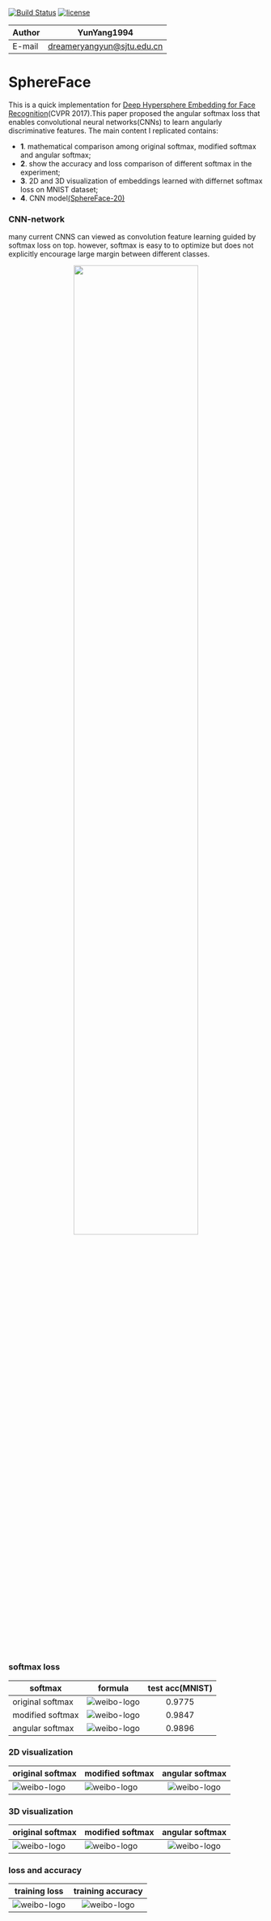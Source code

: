 [![Build Status](https://travis-ci.org/raghakot/keras-resnet.svg?branch=master)](https://github.com/YunYang1994/SphereFace)
[![license](https://img.shields.io/github/license/mashape/apistatus.svg?maxAge=2592000)](https://github.com/YunYang1994/SphereFace/blob/master/LICENSE)

|Author|YunYang1994|
|---|---
|E-mail|dreameryangyun@sjtu.edu.cn

SphereFace
===========================
This is a quick implementation for [Deep Hypersphere Embedding for Face Recognition](https://arxiv.org/abs/1704.08063)(CVPR 2017).This paper proposed the angular softmax loss that enables convolutional neural networks(CNNs) to learn angularly discriminative features. The main content I replicated contains: <br>

- **1**. mathematical comparison among original softmax, modified softmax and angular softmax;
- **2**. show the accuracy and loss comparison of different softmax in the experiment;
- **3**. 2D and 3D visualization of embeddings learned with differnet softmax loss on MNIST dataset;
- **4**. CNN model[(SphereFace-20)](https://arxiv.org/abs/1704.08063)

### CNN-network
many current CNNS can viewed as convolution feature learning guided by softmax loss on top. however, softmax is easy to to optimize but does not explicitly encourage large margin between different classes.
<p align="center">
    <img width="70%" src="https://github.com/YunYang1994/SphereFace/blob/master/image/network.png" style="max-width:90%;">
    </a>
</p>




### softmax loss
|softmax|formula|test acc(MNIST)|
|---|---|:---:|
|original softmax|![weibo-logo](https://github.com/YunYang1994/SphereFace/blob/master/image/original_softmax.png)|0.9775|
|modified softmax|![weibo-logo](https://github.com/YunYang1994/SphereFace/blob/master/image/modified_softmax.png)|0.9847|
|angular softmax|![weibo-logo](https://github.com/YunYang1994/SphereFace/blob/master/image/angular_softmax.png)|0.9896|

### 2D visualization
|original softmax|modified softmax|angular softmax|
|---|---|:---:|
|![weibo-logo](https://github.com/YunYang1994/SphereFace/blob/master/image/2D_Original_Softmax_Loss_embeddings.jpg)|![weibo-logo](https://github.com/YunYang1994/SphereFace/blob/master/image/2D_Modified_Softmax_Loss_embeddings.jpg)|![weibo-logo](https://github.com/YunYang1994/SphereFace/blob/master/image/2D_Angular_Softmax_Loss_embeddings.jpg)|

### 3D visualization
|original softmax|modified softmax|angular softmax|
|---|---|:---:|
|![weibo-logo](https://github.com/YunYang1994/SphereFace/blob/master/image/3D_Original_Softmax_Loss_embeddings.jpg)|![weibo-logo](https://github.com/YunYang1994/SphereFace/blob/master/image/3D_Modified_Softmax_Loss_embeddings.jpg)|![weibo-logo](https://github.com/YunYang1994/SphereFace/blob/master/image/3D_Angular_Softmax_Loss_embeddings.jpg)|

### loss and accuracy
|training loss|training accuracy|
|---|:---:|
|![weibo-logo](https://github.com/YunYang1994/SphereFace/blob/master/image/train_loss.jpg)|![weibo-logo](https://github.com/YunYang1994/SphereFace/blob/master/image/train_acc.jpg)|



